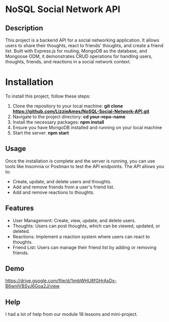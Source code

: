 # NoSQL Social Network API

## Description
This project is a backend API for a social networking application. It allows users to share their thoughts, react to friends' thoughts, and create a friend list. Built with Express.js for routing, MongoDB as the database, and Mongoose ODM, it demonstrates CRUD operations for handling users, thoughts, friends, and reactions in a social network context.

# Installation
To install this project, follow these steps:

1. Clone the repository to your local machine: **git clone https://github.com/LizzieAmes/NoSQL-Social-Network-API.git**
2. Navigate to the project directory: **cd your-repo-name**
3. Install the necessary packages: **npm install**
4. Ensure you have MongoDB installed and running on your local machine
5. Start the server: **npm start**

## Usage
Once the installation is complete and the server is running, you can use tools like Insomnia or Postman to test the API endpoints. The API allows you to:

* Create, update, and delete users and thoughts.
* Add and remove friends from a user's friend list.
* Add and remove reactions to thoughts.

## Features
* User Management: Create, view, update, and delete users.
* Thoughts: Users can post thoughts, which can be viewed, updated, or deleted.
* Reactions: Implement a reaction system where users can react to thoughts.
* Friend List: Users can manage their friend list by adding or removing friends.

## Demo
https://drive.google.com/file/d/1jmbWHU8fGHrAsDx-B6wnIVBSyJ6Goa2J/view

## Help
I had a lot of help from our module 18 lessons and mini-project. 